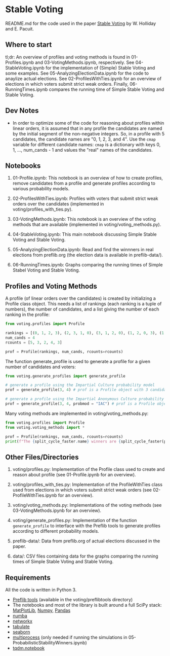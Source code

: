 
# Stable Voting

README.md for the code used in the paper [Stable Voting](https://arxiv.org/abs/2108.00542) by W. Holliday and E. Pacuit.

## Where to start

tl;dr: An overview of profiles and voting methods is found in 01-Profiles.ipynb and 03-VotingMethods.ipynb, respectively.   See 04-StableVoting.ipynb for the implementation of (Simple) Stable Voting and some examples. See 05-AnalyzingElectionData.ipynb for the code to anaylize actual elections. See 02-ProfilesWithTies.ipynb  for an overview of elections in which voters submit strict weak orders.   Finally, 06-RunningTimes.ipynb compares the running time of Simple Stable Voting and Stable Voting. 

## Dev Notes

* In order to optimize some of the code for reasoning about profiles within linear orders, it is assumed that in any profile the candidates are named by the initial segment of the non-negative integers.  So, in a profile with 5 candidates, the candidate names are "0, 1, 2, 3, and 4".   Use the `cmap` variable for different candidate names: `cmap` is a dictionary with keys 0, 1, ..., num_cands - 1 and values the "real" names of the candidates.  

## Notebooks

1. 01-Profile.ipynb: This notebook is an overview of how to create profiles, remove candidates from a profile and generate profiles according to various probability models.    

2. 02-ProfilesWithTies.ipynb: Profiles with voters that submit strict weak orders over the candidates (implemented in voting/profiles_with_ties.py). 

3. 03-VotingMethods.ipynb: This notebook is an overview of the voting methods that are available (implemented in voting/voting_methods.py). 

4. 04-StableVoting.ipynb: This main notebook discussing Simple Stable Voting and Stable Voting. 

5. 05-AnalyzingElectionData.ipynb: Read and find the winnners in real elections from preflib.org (the election data is available in preflib-data/). 

6. 06-RunningTimes.ipynb: Graphs comparing the running times of Simple Stabel Voting and Stable Voting. 

## Profiles and Voting Methods

A profile (of linear orders over the candidates) is created by initializing a Profile class object.  This needs a list of rankings (each ranking is a tuple of numbers), the number of candidates, and a list giving the number of each ranking in the profile:

```python
from voting.profiles import Profile

rankings = [(0, 1, 2, 3), (2, 3, 1, 0), (3, 1, 2, 0), (1, 2, 0, 3), (1, 3, 2, 0)]
num_cands = 4
rcounts = [5, 3, 2, 4, 3]

prof = Profile(rankings, num_cands, rcounts=rcounts)
```

The function generate_profile is used to generate a profile for a given number of candidates and voters:  
```python
from voting.generate_profiles import generate_profile

# generate a profile using the Impartial Culture probability model
prof = generate_profile(3, 4) # prof is a Profile object with 3 candidate and 4 voters

# generate a profile using the Impartial Anonymous Culture probability model
prof = generate_profile(3, 4, probmod = "IAC") # prof is a Profile object with 3 candidate and 4 voters
```

Many voting methods are implemented in voting/voting_methods.py: 

```python
from voting.profiles import Profile
from voting.voting_methods import *

prof = Profile(rankings, num_cands, rcounts=rcounts)
print(f"The {split_cycle_faster.name} winners are {split_cycle_faster(prof)}")
```
## Other Files/Directories

1. voting/profiles.py: Implementation of the Profile class used to create and reason about profile (see 01-Profile.ipynb for an overview).

2. voting/profiles_with_ties.py: Implementation of the ProfileWithTies class used from elections in which voters submit strict weak orders (see 02-ProfileWithTies.ipynb for an overview). 

3. voting/voting_methods.py: Implementations of the voting methods (see 03-VotingMethods.ipynb for an overview).

4. voting/generate_profiles.py: Implementation of  the function `generate_profile` to interface with the Preflib tools to generate profiles according to different probability models. 

5. preflib-data/: Data from preflib.org of actual elections discussed in the paper. 

6. data/: CSV files containing data for the graphs comparing the running times of Simple Stable Voting and Stable Voting. 

## Requirements

All the code is written in Python 3. 

- [Preflib tools](https://github.com/PrefLib/PrefLib-Tools) (available in the voting/preflibtools directory)
- The notebooks and most of the library is built around a full SciPy stack: [MatPlotLib](https://matplotlib.org/), [Numpy](https://numpy.org/), [Pandas](https://pandas.pydata.org/)
- [numba](http://numba.pydata.org/) 
- [networkx](https://networkx.org/)
- [tabulate](https://github.com/astanin/python-tabulate)
- [seaborn](https://seaborn.pydata.org/)  
- [multiprocess](https://pypi.org/project/multiprocess/) (only needed if running the simulations in  05-ProbabilisticStabilityWinners.ipynb) 
- [tqdm.notebook](https://github.com/tqdm/tqdm)


 
